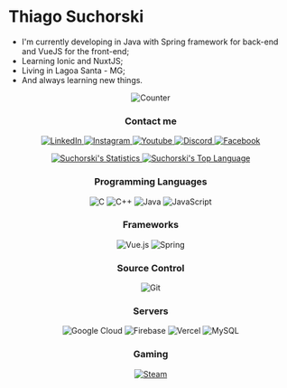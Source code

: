 # Thiago Suchorski

- I'm currently developing in Java with Spring framework for back-end and VueJS for the front-end;
- Learning Ionic and NuxtJS;
- Living in Lagoa Santa - MG;
- And always learning new things.

<p align="center">
	<img alt="Counter" src="https://komarev.com/ghpvc/?username=suchorski&color=green" />
</p>

<h3 align="center">Contact me</h3>
<p align="center">
	<a href="https://www.linkedin.com/in/thiago-suchorski-2997b370/">
		<img alt="LinkedIn" src="https://img.shields.io/badge/Thiago%20Suchorski-purple.svg?&style=for-the-badge&logo=linkedin&logoColor=white" />
	</a>
	<a href="https://www.instagram.com/thiagosuchorski/">
		<img alt="Instagram" src="https://img.shields.io/badge/thiagosuchorski-purple.svg?&style=for-the-badge&logo=Instagram&logoColor=white"/>
	</a>
	<a href="https://www.youtube.com/channel/UCEkt8HnRCbzppbdLpUMf4Mw">
		<img alt="Youtube" src="https://img.shields.io/badge/Zap%20GAME|PLAY-purple.svg?&style=for-the-badge&logo=YouTube&logoColor=white" />
	</a>
	<a href="https://discord.gg/ckT23Zyh4e">
		<img alt="Discord" src="https://img.shields.io/badge/Zap%231987-purple.svg?&style=for-the-badge&logo=discord&logoColor=white" />
	</a>
	<a href="https://www.facebook.com/suchorski">
		<img alt="Facebook" src="https://img.shields.io/badge/suchorski-purple.svg?&style=for-the-badge&logo=Facebook&logoColor=white" />
	</a>
</p>

<p align="center">
	<a href="https://www.github.com/suchorski/">
		<img alt="Suchorski's Statistics" src="https://github-readme-stats.vercel.app/api?username=suchorski&theme=vue" />
	</a>
	<a href="https://www.github.com/suchorski/">
		<img alt="Suchorski's Top Language" src="https://github-readme-stats.vercel.app/api/top-langs/?username=suchorski&theme=vue&layout=compact&langs_count=8" />
	</a>
</p>

<h3 align="center">Programming Languages</h3>
<p align="center">
	<img alt="C" src="https://img.shields.io/badge/C-blue.svg?&style=for-the-badge&logo=c&logoColor=white" />
	<img alt="C++" src="https://img.shields.io/badge/C++-blue.svg?&style=for-the-badge&logo=c%2B%2B&ogoColor=white" />
	<img alt="Java" src="https://img.shields.io/badge/Java-blue.svg?&style=for-the-badge&logo=java&logoColor=white" />
	<img alt="JavaScript" src="https://img.shields.io/badge/JavaScript-blue.svg?&style=for-the-badge&logo=javascript&logoColor=white" />
</p>

<h3 align="center">Frameworks</h3>
<p align="center">
	<img alt="Vue.js" src="https://img.shields.io/badge/VueJS-green.svg?&style=for-the-badge&logo=vue.js&logoColor=white" />
	<img alt="Spring" src="https://img.shields.io/badge/Spring-green.svg?&style=for-the-badge&logo=spring&logoColor=white" />
</p>

<h3 align="center">Source Control</h3>
<p align="center">
  <img alt="Git" src="https://img.shields.io/badge/Git-orange.svg?&style=for-the-badge&logo=git&logoColor=white" />
</p>

<h3 align="center">Servers</h3>
<p align="center">
	<img alt="Google Cloud" src="https://img.shields.io/badge/Google%20Cloud-brown.svg?&style=for-the-badge&logo=google-cloud&logoColor=white" />
	<img alt="Firebase" src="https://img.shields.io/badge/Firebase-brown.svg?&style=for-the-badge&logo=firebase&logoColor=white" />
	<img alt="Vercel" src="https://img.shields.io/badge/Vercel-brown.svg?&style=for-the-badge&logo=vercel&logoColor=white" />
	<img alt="MySQL" src="https://img.shields.io/badge/MySQL-brown.svg?&style=for-the-badge&logo=mysql&logoColor=white" />
</p>

<h3 align="center">Gaming</h3>
<p align="center">
	<a href="https://steamcommunity.com/id/suchorskitbs">
		<img alt="Steam" src="https://img.shields.io/badge/Steam-black.svg?&style=for-the-badge&logo=steam&logoColor=white" />
	</a>
</p>
